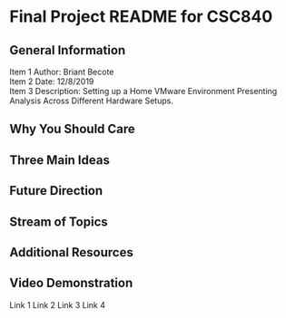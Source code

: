 # Final Project README for CSC840  
  
## General Information  
Item 1 Author: Briant Becote  
Item 2 Date: 12/8/2019  
Item 3 Description: Setting up a Home VMware Environment Presenting Analysis Across Different Hardware Setups.  
  
## Why You Should Care

## Three Main Ideas

## Future Direction

## Stream of Topics

## Additional Resources

## Video Demonstration
Link 1
Link 2
Link 3
Link 4

